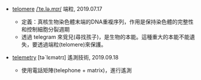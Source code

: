 - [telomere](https://tw.dictionary.search.yahoo.com/search?p=telomere) 
  [/ˈte.lə.mɪr/](https://dictionary.cambridge.org/zht/%E8%A9%9E%E5%85%B8/%E8%8B%B1%E8%AA%9E/telomere) 端粒, 2019.07.17
  - 定義：真核生物染色體末端的DNA重複序列，作用是保持染色體的完整性和控制細胞分裂週期
  - 透過 telegram 來覓兒(尋找孩子)，是生物的本能。這種重大的本能不能遺失，要透過端粒(telomere)來保護。
  
- [telemetry](https://tw.dictionary.search.yahoo.com/search?p=telemetry) [təˋlɛmətrɪ] 遙測技術, 2019.09.18
  - 使用電話矩陣(telephone + matrix)，進行遙測

